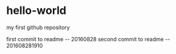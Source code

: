 # hello-world
my first github repository

first commit to readme -- 20160828
second commit to readme -- 201608281910